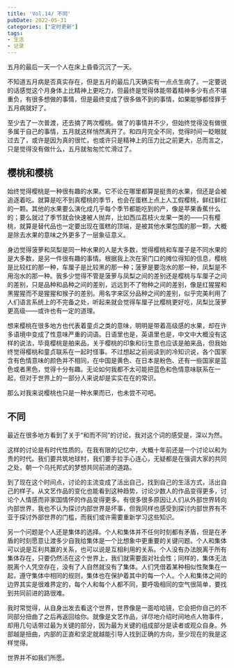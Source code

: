 ```yaml
---
title: 'Vol.14/ 不同'
pubDate: 2022-05-31
categories: ["定时更新"]
tags:
- 生活
- 记录
---
```


五月的最后一天一个人在床上昏昏沉沉了一天。

不知道五月病是否真实存在，但是五月的最后几天确实有一点点生病了。一定要说的话感觉这个月身体上比精神上更吃力，但最终是觉得体能带着精神多少有点不堪重负，有很多想做的事情，但是最终变成了很多做不到的事情，如果能够都怪罪于五月病就好了。

至少去了一次普渡，还去摘了两次樱桃。做了的事情并不少，但始终觉得没有做很多属于自己的事情，五月就这样悄然离开了。和四月完全不同，觉得时间一眨眼就过去了，或许是因为真的很忙，也或许只是精神上的压力比之前更大，总而言之，只是觉得没有做什么，五月就匆匆忙忙滑过了。

## 樱桃和樱桃

始终觉得樱桃是一种很有趣的水果。它不论在哪里都算是挺贵的水果，但还是会被追逐着吃。就算是吃不到真樱桃的季节，也会在蛋糕上点上人工假樱桃，鲜红鲜红的一颗。其他的水果要么演化成几乎每个季节都能吃到的产，像是苹果香蕉什么的；要么就过了季节就会快速被人抛弃，比如西瓜荔枝火龙果一类的——只有樱桃，就算是替代品也一定要出现在蛋糕的顶端，是被其他水果包围的那一颗，大概是除去水果的意味之外更多了一层象征意义。

身边觉得菠萝和凤梨是同一种水果的人是大多数，觉得樱桃和车厘子是不同水果的是大多数，是另一件很有趣的事情。根据我上次在家门口的摊位得知的信息，樱桃是比较红的那一种，车厘子是比较黑的那一种；菠萝是要泡水的那一种，凤梨是不用泡水的那一种。我多少觉得不管是菠萝与凤梨之间的差别还是樱桃与车厘子之间的差别，只是品种和品种之间的差别，远远到不了物种之间的差别，像是红猩猩和黑猩猩而不是猩猩和猴子的差别。用名字来区分品种之间的差别，似乎完美利用了人们语言系统上的不完备之处，听起来就会觉得车厘子比樱桃更好吃，凤梨比菠萝更高级——或许也有一定的道理。

想来樱桃在很多地方也代表着童贞之类的意味，明明是带着高级感的水果，却在许多语境中变成了性意味严重的词语。日语里也是，英语里也是，中文中大概没有这样的说法，毕竟樱桃是舶来品，关于樱桃的印象和衍生意也应该是舶来品，但我始终觉得樱桃和童贞联系在一起时怪事。不过想起之前阅读到的冷知识说，各个国家含有色情意味的颜色并不相同，在中国是黄色、在日本是粉色、还有一些国家是蓝色或者黑色，觉得十分有趣。无论如何我都不太可能把蓝色和色情意味联系在一起，但对于世界上的一部分人来说却是实实在在的常识。

那么对我来说樱桃也只是一种水果而已，也未尝不可吧。

## 不同

最近在很多地方看到了关于“和而不同”的讨论，我对这个词的感受是，深以为然。

这样的讨论是有时代性质的。在我有限的记忆中，大概十年前还是一个讨论以和为贵的时代。我们要共筑地球村，我们要手拉手心连心，无疑都是在强调大家的共同之处，朝一个乌托邦式的梦想共同前进的道路。

到了现在这个时间点，讨论的主流变成了活出自己，找到自己的生活方式，活出自己的样子。从文艺作品的变化也能看到这种趋势，讨论少数人的作品变得更多，讨论个人情感而非家国情怀的作品变得更多。有很多很多原因让人们从外部世界转向内部世界，我也不认为探讨内部世界是坏事，但我同样也感受到探讨内部世界有不亚于探讨外部世界的门槛，而我们或许需要重新学习这些知识。

另一个问题是个人还是集体的选择。个人和集体并不任何时刻都有矛盾，但是在矛盾的时刻愿意让渡多少自我给集体是一个比想象中更重要的关键问题。个人和集体可以说是互利共赢的关系，也可以说是互相利用的关系。个人没有办法脱离于所有集体存在，只要仍然活在这个世界上，我们就需要面对社会性；同样的，集体无法脱离个人凭空存在，没有了人自然就没有了集体。人们凭借着某种相似性聚集在一起，遵守集体中相同的规则，集体也在保护着其中的每一个人。个人和集体之间的边界其实是很难界定的，每个人和每个人都不同，要呼吸相同的空气很简单，要找到共同前进的路很难。

我时常觉得，从自身出发去看这个世界，世界像是一面哈哈镜，它会把你自己的不同部分扭曲了之后再返回给你。就像是文艺作品，详尽地介绍时间地点人物事件，却用几句话带过最为关键的部分，因为最为关键的组成部分是读者或观众自身。外部越是扭曲，内部的正直和坚定就越能引导人找到正确的方向，至少现在的我是这样觉得。

世界并不如我们所愿。
